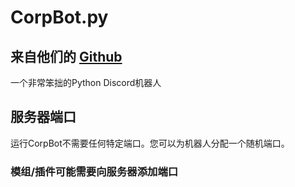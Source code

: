 # CorpBot.py

## 来自他们的 [Github](https://github.com/corpnewt/CorpBot.py)

一个非常笨拙的Python Discord机器人

## 服务器端口

运行CorpBot不需要任何特定端口。您可以为机器人分配一个随机端口。

### 模组/插件可能需要向服务器添加端口 